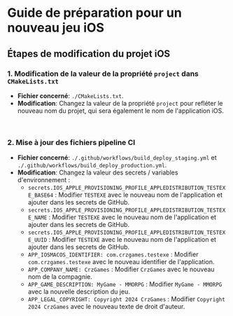 # Guide de préparation pour un nouveau jeu iOS

## Étapes de modification du projet iOS

### 1. Modification de la valeur de la propriété `project` dans `CMakeLists.txt`

- **Fichier concerné**: `./CMakeLists.txt`.
- **Modification**: Changez la valeur de la propriété `project` pour refléter le nouveau nom du projet, qui sera également le nom de l'application iOS.

<br />

### 2. Mise à jour des fichiers pipeline CI

- **Fichier concerné**: `./.github/workflows/build_deploy_staging.yml` et `./.github/workflows/build_deploy_production.yml`.
- **Modification**: Changez la valeur des secrets / variables d'environnement :
  - `secrets.IOS_APPLE_PROVISIONING_PROFILE_APPLEDISTRIBUTION_TESTEXE_BASE64` : Modifier `TESTEXE` avec le nouveau nom de l'application et ajouter dans les secrets de GitHub.
  - `secrets.IOS_APPLE_PROVISIONING_PROFILE_APPLEDISTRIBUTION_TESTEXE_NAME` : Modifier `TESTEXE` avec le nouveau nom de l'application et ajouter dans les secrets de GitHub.
  - `secrets.IOS_APPLE_PROVISIONING_PROFILE_APPLEDISTRIBUTION_TESTEXE_UUID` : Modifier `TESTEXE` avec le nouveau nom de l'application et ajouter dans les secrets de GitHub.
  - `APP_IOSMACOS_IDENTIFIER: com.crzgames.testexe` : Modifier `com.crzgames.testexe` avec le nouveau identifier de l'application.
  - `APP_COMPANY_NAME: CrzGames` : Modifier `CrzGames` avec le nouveau nom de la compagnie.
  - `APP_GAME_DESCRIPTION: MyGame - MMORPG` : Modifier `MyGame - MMORPG` avec la nouvelle description du jeu.
  - `APP_LEGAL_COPYRIGHT: Copyright 2024 CrzGames` : Modifier `Copyright 2024 CrzGames` avec le nouveau texte de droit d'auteur.